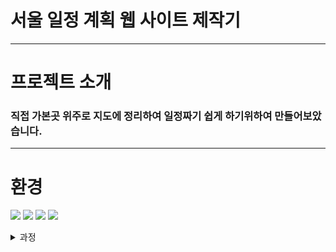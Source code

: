 # 서울 일정 계획 웹 사이트 제작기
---
# 프로젝트 소개
### 직접 가본곳 위주로 지도에 정리하여 일정짜기 쉽게 하기위하여 만들어보았습니다.
---
# 환경
<img src="https://img.shields.io/badge/Python 3.8-3776AB?style=for-the-badge&logo=Python&logoColor=white"> <img src="https://img.shields.io/badge/Linux-FCC624?style=flat&logo=Linux&logoColor=white"/> <img src="https://img.shields.io/badge/ubuntu 20.04-E95420?style=for-the-badge&logo=ubuntu&logoColor=white"> <img src="https://img.shields.io/badge/Django-092E20?style=flat&logo=Django&logocolor=white">


<details>
  <summary>과정</summary>
  <!-- 테스트 -->
</details>
